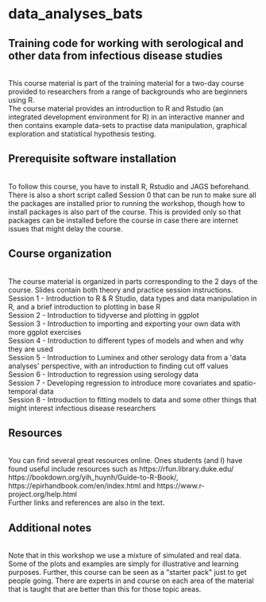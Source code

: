 # data_analyses_bats

## Training code for working with serological and other data from infectious disease studies
<br>
This course material is part of the training material for a two-day course provided to researchers from a range of backgrounds who are beginners using R.
<br>
The course material provides an introduction to R and Rstudio (an integrated development environment for R) in an interactive manner and then contains example data-sets to practise data manipulation, graphical exploration and statistical hypothesis testing.
<br>

## Prerequisite software installation
<br>
To follow this course, you have to install R, Rstudio and JAGS beforehand.
<br>
There is also a short script called Session 0 that can be run to make sure all the packages are installed prior to running the workshop, though how to install packages is also part of the course. This is provided only so that packages can be installed before the course in case there are internet issues that might delay the course.

## Course organization
<br>
The course material is organized in parts corresponding to the 2 days of the course. Slides contain both theory and practice session instructions. 
<br>
Session 1 - Introduction to R & R Studio, data types and data manipulation in R, and a brief introduction to plotting in base R<br>
Session 2 - Introduction to tidyverse and plotting in ggplot<br>
Session 3 - Introduction to importing and exporting your own data with more ggplot exercises<br>
Session 4 - Introduction to different types of models and when and why they are used<br>
Session 5 - Introduction to Luminex and other serology data from a 'data analyses' perspective, with an introduction to finding cut off values<br>
Session 6 - Introduction to regression using serology data<br>
Session 7 - Developing regression to introduce more covariates and spatio-temporal data<br>
Session 8 - Introduction to fitting models to data and some other things that might interest infectious disease researchers<br>

## Resources
<br>
You can find several great resources online. Ones students (and I) have found useful include resources such as https://rfun.library.duke.edu/ https://bookdown.org/yih_huynh/Guide-to-R-Book/, https://epirhandbook.com/en/index.html and https://www.r-project.org/help.html 
<br>
Further links and references are also in the text.

## Additional notes
<br>
Note that in this workshop we use a mixture of simulated and real data. Some of the plots and examples are simply for illustrative and learning purposes. Further, this course can be seen as a "starter pack" just to get people going. There are experts in and course on each area of the material that is taught that are better than this for those topic areas.
